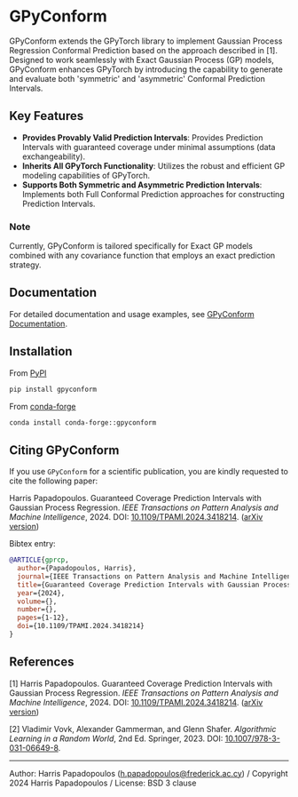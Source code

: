 # GPyConform
GPyConform extends the GPyTorch library to implement Gaussian Process Regression Conformal Prediction based on the approach described in [1]. 
Designed to work seamlessly with Exact Gaussian Process (GP) models, GPyConform enhances GPyTorch by introducing the capability to generate 
and evaluate both 'symmetric' and 'asymmetric' Conformal Prediction Intervals.

## Key Features
- **Provides Provably Valid Prediction Intervals**: Provides Prediction Intervals with guaranteed coverage under minimal assumptions (data exchangeability).
- **Inherits All GPyTorch Functionality**: Utilizes the robust and efficient GP modeling capabilities of GPyTorch.
- **Supports Both Symmetric and Asymmetric Prediction Intervals**: Implements both Full Conformal Prediction approaches for constructing Prediction Intervals.

### Note
Currently, GPyConform is tailored specifically for Exact GP models combined with any covariance function that employs an exact prediction strategy.

## Documentation

For detailed documentation and usage examples, see [GPyConform Documentation](https://gpyconform.readthedocs.io).

## Installation

From [PyPI](https://pypi.org/project/gpyconform/)

```bash
pip install gpyconform
```

From [conda-forge](https://anaconda.org/conda-forge/gpyconform)

```bash
conda install conda-forge::gpyconform
```

## Citing GPyConform

If you use `GPyConform` for a scientific publication, you are kindly requested to cite the following paper:

Harris Papadopoulos. Guaranteed Coverage Prediction Intervals with Gaussian Process Regression. *IEEE Transactions on Pattern Analysis and Machine Intelligence*, 2024. DOI: [10.1109/TPAMI.2024.3418214](https://doi.org/10.1109/TPAMI.2024.3418214).
([arXiv version](https://arxiv.org/abs/2310.15641))

Bibtex entry:

```bibtex
@ARTICLE{gprcp,
  author={Papadopoulos, Harris},
  journal={IEEE Transactions on Pattern Analysis and Machine Intelligence}, 
  title={Guaranteed Coverage Prediction Intervals with Gaussian Process Regression}, 
  year={2024},
  volume={},
  number={},
  pages={1-12},
  doi={10.1109/TPAMI.2024.3418214}
}
```

## References

<a id="1">[1]</a> Harris Papadopoulos. Guaranteed Coverage Prediction Intervals with Gaussian Process Regression. *IEEE Transactions on Pattern Analysis and Machine Intelligence*, 2024. DOI: [10.1109/TPAMI.2024.3418214](https://doi.org/10.1109/TPAMI.2024.3418214). 
([arXiv version](https://arxiv.org/abs/2310.15641))

<a id="2">[2]</a> Vladimir Vovk, Alexander Gammerman, and Glenn Shafer. *Algorithmic Learning in a Random World*, 2nd Ed. Springer, 2023. DOI: [10.1007/978-3-031-06649-8](https://doi.org/10.1007/978-3-031-06649-8).


- - -

Author: Harris Papadopoulos (h.papadopoulos@frederick.ac.cy) / 
Copyright 2024 Harris Papadopoulos / 
License: BSD 3 clause

